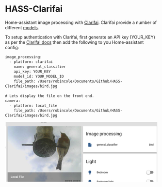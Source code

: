 # HASS-Clarifai
Home-assistant image processing with [Clarifai](https://www.clarifai.com/).
Clarifai provide a number of different [models](https://www.clarifai.com/models).

To setup authentication with Clarifai, first generate an API key (YOUR_KEY) as per the [Clarifai docs](https://www.clarifai.com/developer/docs/) then add the following to you Home-assistant config:

```
image_processing:
  - platform: clarifai
    name: general_classifier
    api_key: YOUR_KEY
    model_id: YOUR_MODEL_ID
    file_path: /Users/robincole/Documents/Github/HASS-Clarifai/images/bird.jpg

# Lets display the file on the front end.
camera:
  - platform: local_file
    file_path: /Users/robincole/Documents/Github/HASS-Clarifai/images/bird.jpg
```

<p align="center">
<img src="https://github.com/robmarkcole/HASS-Clarifai/blob/master/images/usage.png" width="500">
</p>
